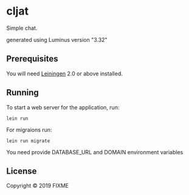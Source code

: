 # cljat

Simple chat.

generated using Luminus version "3.32"



## Prerequisites

You will need [Leiningen][1] 2.0 or above installed.

[1]: https://github.com/technomancy/leiningen

## Running

To start a web server for the application, run:

    lein run
    
For migraions run:

    lein run migrate
    
You need provide DATABASE_URL and DOMAIN environment variables

## License

Copyright © 2019 FIXME
